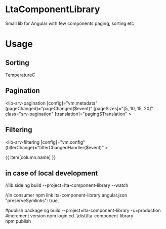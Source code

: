 # LtaComponentLibrary

Small lib for Angular with few components paging, sorting etc

# Usage

## Sorting

<th lib-srv-sorting [name]="'TemperatureC'" (onSorting)="Sort($event)">
          TemperatureC
        </th>

## Pagination

<lib-srv-pagination
[config]="vm.metadata"
(pageChanged)="pageChanged($event)"
[pageSizes]="[5, 10, 15, 20]"
class="srv-pagination"
[translation]="pagingSTranslation" ></lib-srv-pagination>

## Filtering

<lib-srv-filtering
[config]="vm.config"
(filterChange)="filterChangedHandler($event)" >

<tbody>
<tr *ngFor="let item of vm.clients">
<td *ngFor="let column of vm.config.columns">
{{ item[column.name] }}
</td>
</tr>
</tbody>

## in case of local development

//lib side
ng build --project=lta-component-library --watch

//in consumer
npm link lta-component-library
angular.json "preserveSymlinks": true,

#publish package
ng build --project=lta-component-library -c=production
#increment version
npm login
cd .\dist\lta-component-library\
npm publish
